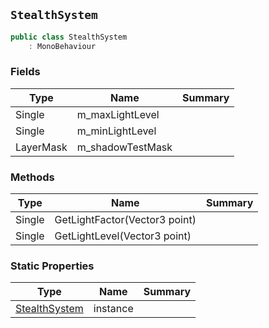 ## `StealthSystem`

```csharp
public class StealthSystem
    : MonoBehaviour

```

### Fields

| Type | Name | Summary | 
| --- | --- | --- | 
| Single | m_maxLightLevel |  | 
| Single | m_minLightLevel |  | 
| LayerMask | m_shadowTestMask |  | 


### Methods

| Type | Name | Summary | 
| --- | --- | --- | 
| Single | GetLightFactor(Vector3 point) |  | 
| Single | GetLightLevel(Vector3 point) |  | 


### Static Properties

| Type | Name | Summary | 
| --- | --- | --- | 
| [StealthSystem](./StealthSystem.md) | instance |  | 


